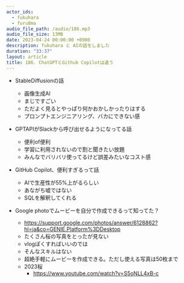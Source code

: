 ```yaml
---
actor_ids:
  - fukuhara
  - furu8ma
audio_file_path: /audio/186.mp3
audio_file_size: 13MB
date: 2023-04-24 00:00:00 +0900
description: fukuhara と AIの話をしました
duration: "33:37"
layout: article
title: 186. ChatGPTとGithub Copilotは違う
---
```


- StableDiffusionの話
    - 画像生成AI
    - まじですごい
    - ただよく見るとやっぱり何かおかしかったりはする
    - プロンプトエンジニアリング、バカにできない感

- GPTAPIがSlackから呼び出せるようになってる話
    - 便利of便利
    - 学習に利用されないので割と聞きたい放題
    - みんなでバリバリ使ってるけど誤差みたいなコスト感

- GitHub Copilot、便利すぎるって話
    - AIで生産性が55%上がるらしい
    - あながち嘘ではない
    - SQLを解釈してくれる

- Google photoでムービーを自分で作成できるって知ってた？
    - https://support.google.com/photos/answer/6128862?hl=ja&co=GENIE.Platform%3DDesktop
    - たくさん桜の写真をとったが見ない
    - vlogぽくすればいいのでは
    - そんなスキルはない
    - 超絶手軽にムービーを作成できる。ただし使える写真は50枚まで
    - 2023桜
        - https://www.youtube.com/watch?v=S5oNLL4xB-c

